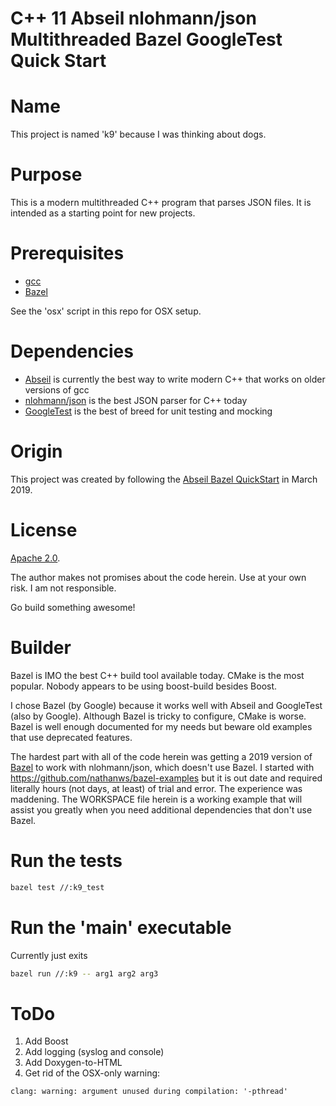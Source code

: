 # C++ 11 Abseil nlohmann/json Multithreaded Bazel GoogleTest Quick Start #

# Name

This project is named 'k9' because I was thinking about dogs.

# Purpose

This is a modern multithreaded C++ program that parses JSON files. It is intended as a starting point for new projects.

# Prerequisites

- [gcc](https://gcc.gnu.org/install)
- [Bazel](https://docs.bazel.build/versions/master/install.html)

See the 'osx' script in this repo for OSX setup.

# Dependencies

- [Abseil](https://abseil.io) is currently the best way to write modern C++ that works on older versions of gcc
- [nlohmann/json](https://github.com/nlohmann/json) is the best JSON parser for C++ today
- [GoogleTest](https://github.com/google/googletest) is the best of breed for unit testing and mocking

# Origin

This project was created by following the [Abseil Bazel QuickStart](https://abseil.io/docs/cpp/quickstart) in March 2019.

# License

[Apache 2.0](https://www.apache.org/licenses/LICENSE-2.0).

The author makes not promises about the code herein. Use at your own risk. I am not responsible.

Go build something awesome!

# Builder

Bazel is IMO the best C++ build tool available today. CMake is the most popular. Nobody appears to be using boost-build besides Boost.

I chose Bazel (by Google) because it works well with Abseil and GoogleTest (also by Google). Although Bazel is tricky to configure, CMake is worse. Bazel is well enough documented for my needs but beware old examples that use deprecated features.

The hardest part with all of the code herein was getting a 2019 version of [Bazel](https://bazel.build) to work with nlohmann/json, which doesn't use Bazel. I started with https://github.com/nathanws/bazel-examples but it is out date and required literally hours (not days, at least) of trial and error. The experience was maddening. The WORKSPACE file herein is a working example that will assist you greatly when you need additional dependencies that don't use Bazel.

# Run the tests

```bash
bazel test //:k9_test
```

# Run the 'main' executable

Currently just exits

```bash
bazel run //:k9 -- arg1 arg2 arg3
```

# ToDo

1. Add Boost
2. Add logging (syslog and console)
3. Add Doxygen-to-HTML
4. Get rid of the OSX-only warning:
```
clang: warning: argument unused during compilation: '-pthread'
```
